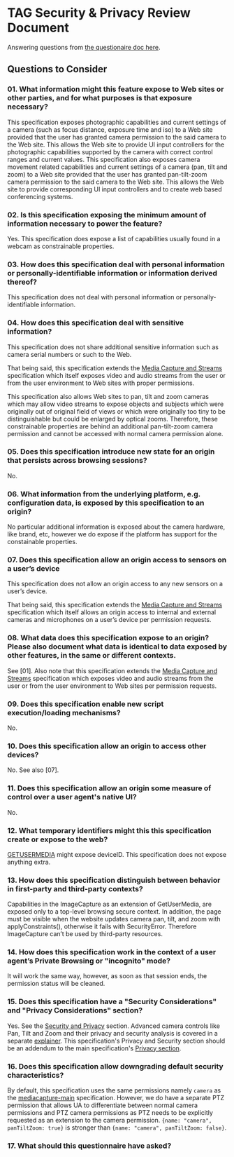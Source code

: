 # TAG Security & Privacy Review Document

Answering questions from [the questionaire doc here](https://w3ctag.github.io/security-questionnaire/).

## Questions to Consider


### 01. What information might this feature expose to Web sites or other parties, and for what purposes is that exposure necessary?
This specification exposes photographic capabilities and current settings of a camera (such as focus distance, exposure time and iso) to a Web site provided that the user has granted camera permission to the said camera to the Web site. This allows the Web site to provide UI input controllers for the photographic capabilities supported by the camera with correct control ranges and current values.
This specification also exposes camera movement related capabilities and current settings of a camera (pan, tilt and zoom) to a Web site provided that the user has granted pan-tilt-zoom camera permission to the said camera to the Web site. This allows the Web site to provide corresponding UI input controllers and to create web based conferencing systems.

### 02. Is this specification exposing the minimum amount of information necessary to power the feature?
Yes. This specification does expose a list of capabilities usually found in a webcam as constrainable properties.

### 03. How does this specification deal with personal information or personally-identifiable information or information derived thereof?
This specification does not deal with personal information or personally-identifiable information.

### 04. How does this specification deal with sensitive information?
This specification does not share additional sensitive information such as camera serial numbers or such to the Web.

That being said, this specification extends the [Media Capture and Streams](https://w3c.github.io/mediacapture-main/) specification which itself exposes video and audio streams from the user or from the user environment to Web sites with proper permissions.

This specification also allows Web sites to pan, tilt and zoom cameras which may allow video streams to expose objects and subjects which were originally out of original field of views or which were originally too tiny to be distinguishable but could be enlarged by optical zooms. Therefore, these constrainable properties are behind an additional pan-tilt-zoom camera permission and cannot be accessed with normal camera permission alone.

### 05. Does this specification introduce new state for an origin that persists across browsing sessions?
No.

### 06. What information from the underlying platform, e.g. configuration data, is exposed by this specification to an origin?
No particular additional information is exposed about the camera hardware, like brand, etc, however we do expose if the platform has support for the constainable properties.

### 07. Does this specification allow an origin access to sensors on a user’s device
This specification does not allow an origin access to any new sensors on a user’s device.

That being said, this specification extends the [Media Capture and Streams](https://w3c.github.io/mediacapture-main/) specification which itself allows an origin access to internal and external cameras and microphones on a user’s device per permission requests.

### 08. What data does this specification expose to an origin? Please also document what data is identical to data exposed by other features, in the same or different contexts.
See [01]. Also note that this specification extends the [Media Capture and Streams](https://w3c.github.io/mediacapture-main/) specification which exposes video and audio streams from the user or from the user environment to Web sites per permission requests.

### 09. Does this specification enable new script execution/loading mechanisms?
No.

### 10. Does this specification allow an origin to access other devices?
No. See also [07].

### 11. Does this specification allow an origin some measure of control over a user agent's native UI?
No.

### 12. What temporary identifiers might this this specification create or expose to the web?
[GETUSERMEDIA](https://www.w3.org/TR/mediacapture-streams/) might expose deviceID. This specification does not expose anything extra.

### 13. How does this specification distinguish between behavior in first-party and third-party contexts?
Capabilities in the ImageCapture as an extension of GetUserMedia, are exposed only to a top-level browsing secure context. In addition, the page must be visible when the website updates camera pan, tilt, and zoom with applyConstraints(), otherwise it fails with SecurityError. Therefore ImageCapture can’t be used by third-party resources.


### 14. How does this specification work in the context of a user agent’s Private Browsing or "incognito" mode?
It will work the same way, however, as soon as that session ends, the permission status will be cleaned.

### 15. Does this specification have a "Security Considerations" and "Privacy Considerations" section?
Yes. See the [Security and
Privacy](https://w3c.github.io/mediacapture-image/#securityandprivacy) section. Advanced camera controls like Pan, Tilt and Zoom and their privacy and security analysis is covered in a separate [explainer](https://github.com/w3c/mediacapture-image/blob/master/ptz-explainer.md#security). This specification's Privacy and Security section should be an addendum to the main specification's [Privacy section](https://w3c.github.io/mediacapture-main/#privacy-and-security-considerations).

### 16. Does this specification allow downgrading default security characteristics?
By default, this specification uses the same permissions namely `camera` as the [mediacapture-main](https://w3c.github.io/mediacapture-main/) specification. However, we do have a separate PTZ permission that allows UA to differentiate between normal camera permissions and PTZ camera permissions as PTZ needs to be explicitly requested as an extension to the camera permission. `{name: "camera", panTiltZoom: true}` is stronger than `{name: "camera", panTiltZoom: false}`.

### 17. What should this questionnaire have asked?

